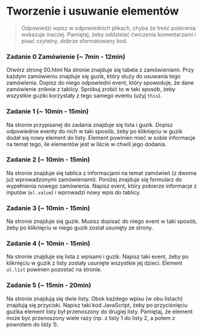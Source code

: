 # Tworzenie i usuwanie elementów

> Odpowiedzi wpisz w odpowiednich plikach, chyba że treść polecenia wskazuje inaczej.
Pamiętaj, żeby oddzielać ćwiczenia komentarzami i pisać czytelny, dobrze sformatowany kod.

### Zadanie 0 Zamówienie (~ 7min - 12min)

Otwórz stronę 00.html
Na stronie znajduje się tabela z zamówieniami. Przy każdym zamówieniu znajduje się guzik, który służy do usuwania tego zamówienia.
Dopisz do niego odpowiedni event, który spowoduje, że dane zamówienie zniknie z tablicy. Spróbuj zrobić to w taki sposób, żeby wszystkie guziki korzystały z tego samego eventu (użyj ```this```).

### Zadanie 1  (~ 10min - 15min)

Na stronie przypisanej do zadania znajduje się lista i guzik. Dopisz odpowiednie eventy do nich w taki sposób, żeby po kliknięciu w guzik dodał się nowy element do listy. Element powinien mieć w sobie informacje na temat tego, ile elementów jest w liście w chwili jego dodania.

### Zadanie 2  (~ 10min - 15min)

Na stronie znajduje się tablica z informacjami na temat zamówień (z dwoma już wprowadzonymi zamówieniami).
Poniżej znajduje się formularz do wypełnienia nowego zamówienia. Napisz event, który pobierze informacje z inputów (```el.value```) i wprowadzi nowy wpis do tablicy.

### Zadanie 3  (~ 10min - 15min)

Na stronie znajduje się guzik. Musisz dopisać do niego event w taki sposób, żeby po kliknięciu w niego guzik został usunięty ze strony.

### Zadanie 4  (~ 10min - 15min)

Na stronie znajduje się lista z wpisami i guzik. Napisz taki event, żeby po kliknięciu w guzik z listy zostały usunięte wszystkie jej dzieci. Element ```ul.list``` powinien pozostać na stronie.

### Zadanie 5 (~ 15min - 20min)

Na stronie znajdują się dwie listy. Obok każdego wpisu (w obu listach) znajdują się przyciski.
Napisz taki kod JavaScript, żeby po przyciśnięciu guzika element listy był przenoszony do drugiej listy.
Pamiętaj, że element może być przenoszony wiele razy (np. z listy 1 do listy 2, a potem z powrotem do listy 1).
